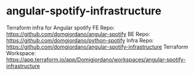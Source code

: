 # angular-spotify-infrastructure
Terraform infra for Angular spotify
FE Repo: https://github.com/domgiordano/angular-spotify
BE Repo: https://github.com/domgiordano/python-spotify
Infra Repo: https://github.com/domgiordano/angular-spotify-infrastructure
Terraform Workspace: https://app.terraform.io/app/Domjgiordano/workspaces/angular-spotify-infrastructure
